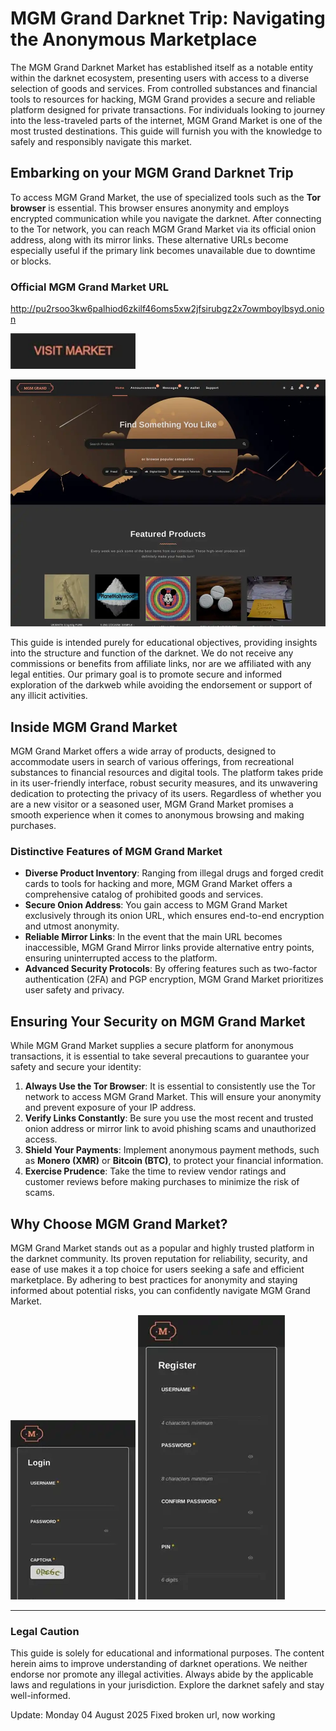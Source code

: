 # MGM Grand Darknet Trip: Navigating the Anonymous Marketplace

The MGM Grand Darknet Market has established itself as a notable entity within the darknet ecosystem, presenting users with access to a diverse selection of goods and services. From controlled substances and financial tools to resources for hacking, MGM Grand provides a secure and reliable platform designed for private transactions. For individuals looking to journey into the less-traveled parts of the internet, MGM Grand Market is one of the most trusted destinations. This guide will furnish you with the knowledge to safely and responsibly navigate this market.

## Embarking on your MGM Grand Darknet Trip

To access MGM Grand Market, the use of specialized tools such as the **Tor browser** is essential. This browser ensures anonymity and employs encrypted communication while you navigate the darknet. After connecting to the Tor network, you can reach MGM Grand Market via its official onion address, along with its mirror links. These alternative URLs become especially useful if the primary link becomes unavailable due to downtime or blocks.

### Official MGM Grand Market URL

http://pu2rsoo3kw6palhiod6zkilf46oms5xw2jfsirubgz2x7owmboylbsyd.onion

[<img src="/screenshots/pixel.webp" width="200">](http://pu2rsoo3kw6palhiod6zkilf46oms5xw2jfsirubgz2x7owmboylbsyd.onion)

<a href="http://pu2rsoo3kw6palhiod6zkilf46oms5xw2jfsirubgz2x7owmboylbsyd.onion"><img src="/screenshots/glance.webp" alt="MGM - Grand Market Preview" style="max-width: 100%;"></a>

This guide is intended purely for educational objectives, providing insights into the structure and function of the darknet. We do not receive any commissions or benefits from affiliate links, nor are we affiliated with any legal entities. Our primary goal is to promote secure and informed exploration of the darkweb while avoiding the endorsement or support of any illicit activities.

## Inside MGM Grand Market

MGM Grand Market offers a wide array of products, designed to accommodate users in search of various offerings, from recreational substances to financial resources and digital tools. The platform takes pride in its user-friendly interface, robust security measures, and its unwavering dedication to protecting the privacy of its users. Regardless of whether you are a new visitor or a seasoned user, MGM Grand Market promises a smooth experience when it comes to anonymous browsing and making purchases.

### Distinctive Features of MGM Grand Market

-   **Diverse Product Inventory**: Ranging from illegal drugs and forged credit cards to tools for hacking and more, MGM Grand Market offers a comprehensive catalog of prohibited goods and services.
-   **Secure Onion Address**: You gain access to MGM Grand Market exclusively through its onion URL, which ensures end-to-end encryption and utmost anonymity.
-   **Reliable Mirror Links**: In the event that the main URL becomes inaccessible, MGM Grand Mirror links provide alternative entry points, ensuring uninterrupted access to the platform.
-   **Advanced Security Protocols**: By offering features such as two-factor authentication (2FA) and PGP encryption, MGM Grand Market prioritizes user safety and privacy.

## Ensuring Your Security on MGM Grand Market

While MGM Grand Market supplies a secure platform for anonymous transactions, it is essential to take several precautions to guarantee your safety and secure your identity:

1.  **Always Use the Tor Browser**: It is essential to consistently use the Tor network to access MGM Grand Market. This will ensure your anonymity and prevent exposure of your IP address.
2.  **Verify Links Constantly**: Be sure you use the most recent and trusted onion address or mirror link to avoid phishing scams and unauthorized access.
3.  **Shield Your Payments**: Implement anonymous payment methods, such as **Monero (XMR)** or **Bitcoin (BTC)**, to protect your financial information.
4.  **Exercise Prudence**: Take the time to review vendor ratings and customer reviews before making purchases to minimize the risk of scams.

## Why Choose MGM Grand Market?

MGM Grand Market stands out as a popular and highly trusted platform in the darknet community. Its proven reputation for reliability, security, and ease of use makes it a top choice for users seeking a safe and efficient marketplace. By adhering to best practices for anonymity and staying informed about potential risks, you can confidently navigate MGM Grand Market.

<a href="http://pu2rsoo3kw6palhiod6zkilf46oms5xw2jfsirubgz2x7owmboylbsyd.onion"><img src="/screenshots/queue.webp" alt="MGM - Grand Market Login" style="max-width: 100%;"></a>
<a href="http://pu2rsoo3kw6palhiod6zkilf46oms5xw2jfsirubgz2x7owmboylbsyd.onion"><img src="/screenshots/left.webp" alt="MGM - Grand Market Register" style="max-width: 100%;"></a>

---

### Legal Caution

This guide is solely for educational and informational purposes. The content herein aims to improve understanding of darknet operations. We neither endorse nor promote any illegal activities. Always abide by the applicable laws and regulations in your jurisdiction. Explore the darknet safely and stay well-informed.





























Update:  Monday 04 August 2025 Fixed broken url, now working